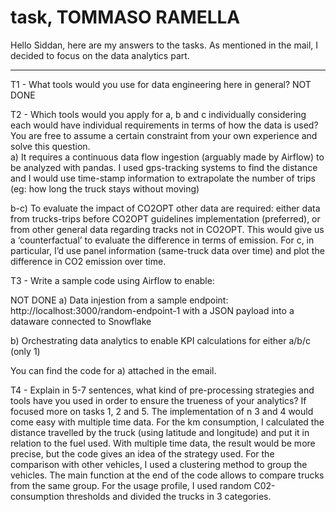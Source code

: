 # task, TOMMASO RAMELLA

Hello Siddan, here are my answers to the tasks. As mentioned in the 
mail, I decided to focus on the data analytics part. 

_________________________________________________________
T1 - What tools would you use for data engineering here in general?
NOT DONE

T2 - Which tools would you apply for a, b and c individually considering each would have individual requirements in terms of how the data is used? You are free to assume a certain constraint from your own experience and solve this question.  
a)	It requires a continuous data flow ingestion (arguably made by Airflow) to be analyzed with pandas. I used gps-tracking systems to find the distance and I would use time-stamp information to extrapolate the number of trips (eg: how long the truck stays without moving)

b-c) To evaluate the impact of CO2OPT other data are required: either data from trucks-trips before CO2OPT guidelines implementation (preferred), or from other general data regarding tracks not in CO2OPT. This would give us a ‘counterfactual’ to evaluate the difference in terms of emission. 
For c, in particular, I’d use panel information (same-truck data over time) and plot the difference in CO2 emission over time. 

T3 - Write a sample code using Airflow to enable:

NOT DONE    a) Data injestion from a sample endpoint: http://localhost:3000/random-endpoint-1 with a JSON payload into a dataware connected to Snowflake


b) Orchestrating data analytics to enable KPI calculations for either a/b/c (only 1)

You can find the code for a) attached in the email. 

T4 - Explain in 5-7 sentences, what kind of pre-processing strategies and tools have you used in order to ensure the trueness of your analytics?
If focused more on tasks 1, 2 and 5. The implementation of n 3 and 4 would come easy with multiple time data. For the km consumption, I calculated the distance travelled by the truck (using latitude and longitude) and put it in relation to the fuel used. With multiple time data, the result would be more precise, but the code gives an idea of the strategy used. For the comparison with other vehicles, I used a clustering method to group the vehicles. The main function at the end of the code allows to compare trucks from the same group. For the usage profile, I used random C02-consumption thresholds and divided the trucks in 3 categories. 